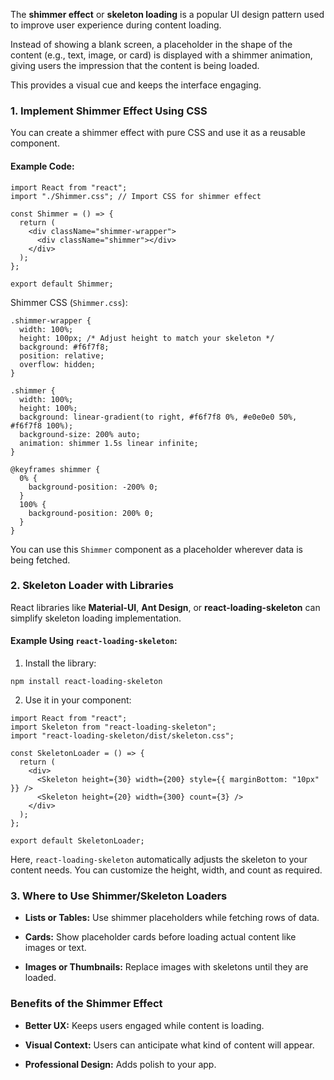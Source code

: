 The **shimmer effect** or **skeleton loading** is a popular UI design pattern used to improve user experience during content loading. 

Instead of showing a blank screen, a placeholder in the shape of the content (e.g., text, image, or card) is displayed with a shimmer animation, giving users the impression that the content is being loaded. 

This provides a visual cue and keeps the interface engaging.

### **1. Implement Shimmer Effect Using CSS**

You can create a shimmer effect with pure CSS and use it as a reusable component.

#### Example Code:

```
import React from "react";
import "./Shimmer.css"; // Import CSS for shimmer effect

const Shimmer = () => {
  return (
    <div className="shimmer-wrapper">
      <div className="shimmer"></div>
    </div>
  );
};

export default Shimmer;

```

Shimmer CSS (`Shimmer.css`):

```
.shimmer-wrapper {
  width: 100%;
  height: 100px; /* Adjust height to match your skeleton */
  background: #f6f7f8;
  position: relative;
  overflow: hidden;
}

.shimmer {
  width: 100%;
  height: 100%;
  background: linear-gradient(to right, #f6f7f8 0%, #e0e0e0 50%, #f6f7f8 100%);
  background-size: 200% auto;
  animation: shimmer 1.5s linear infinite;
}

@keyframes shimmer {
  0% {
    background-position: -200% 0;
  }
  100% {
    background-position: 200% 0;
  }
}

```

You can use this `Shimmer` component as a placeholder wherever data is being fetched.

### **2. Skeleton Loader with Libraries**

React libraries like **Material-UI**, **Ant Design**, or **react-loading-skeleton** can simplify skeleton loading implementation.

#### Example Using `react-loading-skeleton`:

1. Install the library:

```
npm install react-loading-skeleton
```

2. Use it in your component:

```
import React from "react";
import Skeleton from "react-loading-skeleton";
import "react-loading-skeleton/dist/skeleton.css";

const SkeletonLoader = () => {
  return (
    <div>
      <Skeleton height={30} width={200} style={{ marginBottom: "10px" }} />
      <Skeleton height={20} width={300} count={3} />
    </div>
  );
};

export default SkeletonLoader;

```

Here, `react-loading-skeleton` automatically adjusts the skeleton to your content needs. You can customize the height, width, and count as required.

### **3. Where to Use Shimmer/Skeleton Loaders**

- **Lists or Tables:** Use shimmer placeholders while fetching rows of data.
    
- **Cards:** Show placeholder cards before loading actual content like images or text.
    
- **Images or Thumbnails:** Replace images with skeletons until they are loaded.
    

### **Benefits of the Shimmer Effect**

- **Better UX:** Keeps users engaged while content is loading.
    
- **Visual Context:** Users can anticipate what kind of content will appear.
    
- **Professional Design:** Adds polish to your app.

